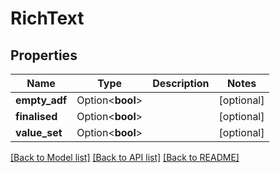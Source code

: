 # RichText

## Properties

Name | Type | Description | Notes
------------ | ------------- | ------------- | -------------
**empty_adf** | Option<**bool**> |  | [optional]
**finalised** | Option<**bool**> |  | [optional]
**value_set** | Option<**bool**> |  | [optional]

[[Back to Model list]](../README.md#documentation-for-models) [[Back to API list]](../README.md#documentation-for-api-endpoints) [[Back to README]](../README.md)


